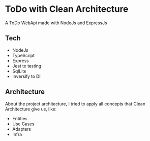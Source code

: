 # ToDo with Clean Architecture
A ToDo WebApi made with NodeJs and ExpressJs

## Tech
- NodeJs 
- TypeScript
- Express
- Jest to testing
- SqlLite
- Inversify to DI

## Architecture
About the project architecture, I tried to apply all concepts that Clean Architecture give us, like:
- Entities
- Use Cases
- Adapters
- Infra
